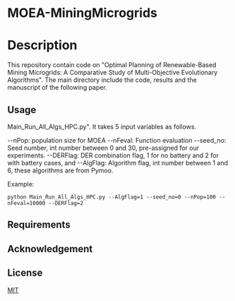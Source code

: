 # MOEA-MiningMicrogrids
# Description

This repository contain code on "Optimal Planning of Renewable-Based Mining Microgrids: A Comparative Study of Multi-Objective Evolutionary Algorithms". The main directory include the code, results and the manuscript of the following paper.

## Usage

Main_Run_All_Algs_HPC.py". It takes 5 input variables as follows.

--nPop: population size for MOEA
--nFeval: Function evaluation
--seed_no: Seed number, int number between 0 and 30, pre-assigned for our experiments.
--DERFlag: DER combination flag, 1 for no battery and 2 for with battery cases, and 
--AlgFlag: Algorithm flag, int number between 1 and 6, these algorithms are from Pymoo.
 
Example:
```
python Main_Run_All_Algs_HPC.py --AlgFlag=1 --seed_no=0 --nPop=100 --nFeval=10000 --DERFlag=2
```
## Requirements

## Acknowledgement

## License

[MIT](https://choosealicense.com/licenses/mit/)
